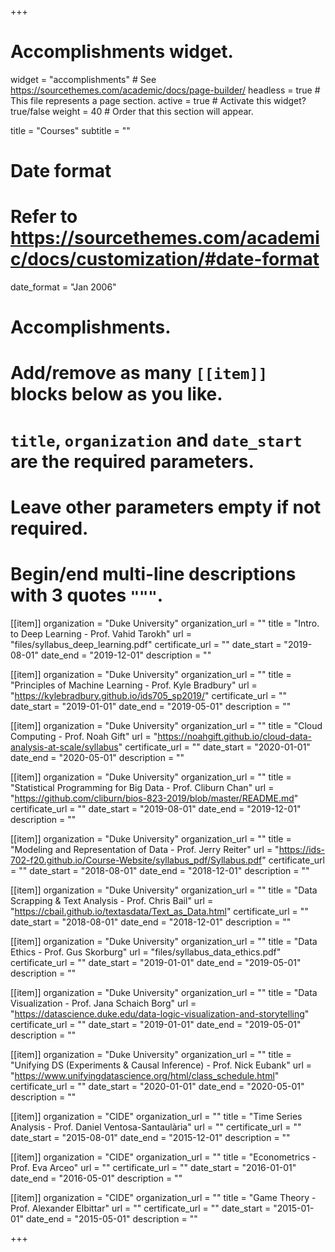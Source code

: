 +++
# Accomplishments widget.
widget = "accomplishments"  # See https://sourcethemes.com/academic/docs/page-builder/
headless = true  # This file represents a page section.
active = true  # Activate this widget? true/false
weight = 40  # Order that this section will appear.

title = "Courses"
subtitle = ""

# Date format
#   Refer to https://sourcethemes.com/academic/docs/customization/#date-format
date_format = "Jan 2006"

# Accomplishments.
#   Add/remove as many `[[item]]` blocks below as you like.
#   `title`, `organization` and `date_start` are the required parameters.
#   Leave other parameters empty if not required.
#   Begin/end multi-line descriptions with 3 quotes `"""`.

[[item]]
  organization = "Duke University"
  organization_url = ""
  title = "Intro. to Deep Learning - Prof. Vahid Tarokh"
  url = "files/syllabus_deep_learning.pdf"
  certificate_url = ""
  date_start = "2019-08-01"
  date_end = "2019-12-01"
  description = ""

[[item]]
  organization = "Duke University"
  organization_url = ""
  title = "Principles of Machine Learning - Prof. Kyle Bradbury"
  url = "https://kylebradbury.github.io/ids705_sp2019/"
  certificate_url = ""
  date_start = "2019-01-01"
  date_end = "2019-05-01"
  description = ""

[[item]]
  organization = "Duke University"
  organization_url = ""
  title = "Cloud Computing - Prof. Noah Gift"
  url = "https://noahgift.github.io/cloud-data-analysis-at-scale/syllabus"
  certificate_url = ""
  date_start = "2020-01-01"
  date_end = "2020-05-01"
  description = ""
  
[[item]]
  organization = "Duke University"
  organization_url = ""
  title = "Statistical Programming for Big Data - Prof. Cliburn Chan"
  url = "https://github.com/cliburn/bios-823-2019/blob/master/README.md"
  certificate_url = ""
  date_start = "2019-08-01"
  date_end = "2019-12-01"
  description = ""

[[item]]
  organization = "Duke University"
  organization_url = ""
  title = "Modeling and Representation of Data - Prof. Jerry Reiter"
  url = "https://ids-702-f20.github.io/Course-Website/syllabus_pdf/Syllabus.pdf"
  certificate_url = ""
  date_start = "2018-08-01"
  date_end = "2018-12-01"
  description = ""

[[item]]
  organization = "Duke University"
  organization_url = ""
  title = "Data Scrapping & Text Analysis - Prof. Chris Bail"
  url = "https://cbail.github.io/textasdata/Text_as_Data.html"
  certificate_url = ""
  date_start = "2018-08-01"
  date_end = "2018-12-01"
  description = ""

[[item]]
  organization = "Duke University"
  organization_url = ""
  title = "Data Ethics - Prof. Gus Skorburg"
  url = "files/syllabus_data_ethics.pdf"
  certificate_url = ""
  date_start = "2019-01-01"
  date_end = "2019-05-01"
  description = ""
  
[[item]]
  organization = "Duke University"
  organization_url = ""
  title = "Data Visualization - Prof. Jana Schaich Borg"
  url = "https://datascience.duke.edu/data-logic-visualization-and-storytelling"
  certificate_url = ""
  date_start = "2019-01-01"
  date_end = "2019-05-01"
  description = ""

[[item]]
  organization = "Duke University"
  organization_url = ""
  title = "Unifying DS (Experiments & Causal Inference) - Prof. Nick Eubank"
  url = "https://www.unifyingdatascience.org/html/class_schedule.html"
  certificate_url = ""
  date_start = "2020-01-01"
  date_end = "2020-05-01"
  description = ""

[[item]]
  organization = "CIDE"
  organization_url = ""
  title = "Time Series Analysis - Prof. Daniel Ventosa-Santaulària"
  url = ""
  certificate_url = ""
  date_start = "2015-08-01"
  date_end = "2015-12-01"
  description = ""
  
[[item]]
  organization = "CIDE"
  organization_url = ""
  title = "Econometrics - Prof. Eva Arceo"
  url = ""
  certificate_url = ""
  date_start = "2016-01-01"
  date_end = "2016-05-01"
  description = ""
  
[[item]]
  organization = "CIDE"
  organization_url = ""
  title = "Game Theory - Prof. Alexander Elbittar"
  url = ""
  certificate_url = ""
  date_start = "2015-01-01"
  date_end = "2015-05-01"
  description = ""


+++
